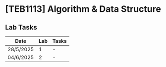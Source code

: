 
# **[TEB1113]** Algorithm & Data Structure


## Lab Tasks

| Date      | Lab | Tasks                                                                                                                                    |
| --------- | --- | ---------------------------------------------------------------------------------------------------------------------------------------- |
| 28/5/2025 | 1   | -                                                                                                   |
| 04/6/2025 | 2   | - 
